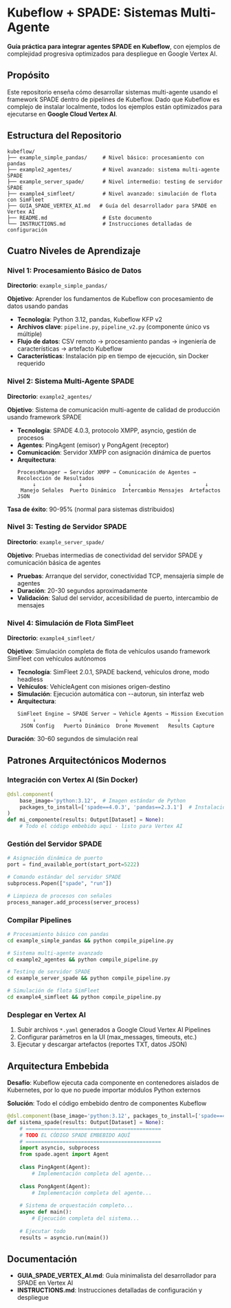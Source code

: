 # Kubeflow + SPADE: Sistemas Multi-Agente

**Guía práctica para integrar agentes SPADE en Kubeflow**, con ejemplos de complejidad progresiva optimizados para despliegue en Google Vertex AI.

## Propósito

Este repositorio enseña cómo desarrollar sistemas multi-agente usando el framework SPADE dentro de pipelines de Kubeflow. Dado que Kubeflow es complejo de instalar localmente, todos los ejemplos están optimizados para ejecutarse en **Google Cloud Vertex AI**.

## Estructura del Repositorio

```
kubeflow/
├── example_simple_pandas/     # Nivel básico: procesamiento con pandas
├── example2_agentes/          # Nivel avanzado: sistema multi-agente SPADE  
├── example_server_spade/      # Nivel intermedio: testing de servidor SPADE
├── example4_simfleet/         # Nivel avanzado: simulación de flota con SimFleet
├── GUIA_SPADE_VERTEX_AI.md   # Guía del desarrollador para SPADE en Vertex AI
├── README.md                  # Este documento
└── INSTRUCTIONS.md            # Instrucciones detalladas de configuración
```

## Cuatro Niveles de Aprendizaje

### Nivel 1: Procesamiento Básico de Datos
**Directorio**: `example_simple_pandas/`

**Objetivo**: Aprender los fundamentos de Kubeflow con procesamiento de datos usando pandas

- **Tecnología**: Python 3.12, pandas, Kubeflow KFP v2
- **Archivos clave**: `pipeline.py`, `pipeline_v2.py` (componente único vs múltiple)
- **Flujo de datos**: CSV remoto → procesamiento pandas → ingeniería de características → artefacto Kubeflow
- **Características**: Instalación pip en tiempo de ejecución, sin Docker requerido

### Nivel 2: Sistema Multi-Agente SPADE
**Directorio**: `example2_agentes/`

**Objetivo**: Sistema de comunicación multi-agente de calidad de producción usando framework SPADE

- **Tecnología**: SPADE 4.0.3, protocolo XMPP, asyncio, gestión de procesos
- **Agentes**: PingAgent (emisor) y PongAgent (receptor)
- **Comunicación**: Servidor XMPP con asignación dinámica de puertos
- **Arquitectura**:
  ```
  ProcessManager → Servidor XMPP → Comunicación de Agentes → Recolección de Resultados
       ↓              ↓               ↓                        ↓
   Manejo Señales  Puerto Dinámico  Intercambio Mensajes  Artefactos JSON
  ```

**Tasa de éxito**: 90-95% (normal para sistemas distribuidos)

### Nivel 3: Testing de Servidor SPADE
**Directorio**: `example_server_spade/`

**Objetivo**: Pruebas intermedias de conectividad del servidor SPADE y comunicación básica de agentes

- **Pruebas**: Arranque del servidor, conectividad TCP, mensajería simple de agentes
- **Duración**: 20-30 segundos aproximadamente
- **Validación**: Salud del servidor, accesibilidad de puerto, intercambio de mensajes

### Nivel 4: Simulación de Flota SimFleet
**Directorio**: `example4_simfleet/`

**Objetivo**: Simulación completa de flota de vehículos usando framework SimFleet con vehículos autónomos

- **Tecnología**: SimFleet 2.0.1, SPADE backend, vehículos drone, modo headless
- **Vehículos**: VehicleAgent con misiones origen-destino
- **Simulación**: Ejecución automática con --autorun, sin interfaz web
- **Arquitectura**:
  ```
  SimFleet Engine → SPADE Server → Vehicle Agents → Mission Execution
       ↓              ↓              ↓                ↓
   JSON Config   Puerto Dinámico  Drone Movement   Results Capture
  ```

**Duración**: 30-60 segundos de simulación real

## Patrones Arquitectónicos Modernos

### Integración con Vertex AI (Sin Docker)
```python
@dsl.component(
    base_image='python:3.12',  # Imagen estándar de Python
    packages_to_install=['spade==4.0.3', 'pandas==2.3.1']  # Instalación pip en tiempo de ejecución
)
def mi_componente(results: Output[Dataset] = None):
    # Todo el código embebido aquí - listo para Vertex AI
```

### Gestión del Servidor SPADE
```python
# Asignación dinámica de puerto
port = find_available_port(start_port=5222)

# Comando estándar del servidor SPADE  
subprocess.Popen(["spade", "run"])

# Limpieza de procesos con señales
process_manager.add_process(server_process)
```

### Compilar Pipelines
```bash
# Procesamiento básico con pandas
cd example_simple_pandas && python compile_pipeline.py

# Sistema multi-agente avanzado  
cd example2_agentes && python compile_pipeline.py

# Testing de servidor SPADE
cd example_server_spade && python compile_pipeline.py

# Simulación de flota SimFleet
cd example4_simfleet && python compile_pipeline.py
```

### Desplegar en Vertex AI
1. Subir archivos `*.yaml` generados a Google Cloud Vertex AI Pipelines
2. Configurar parámetros en la UI (max_messages, timeouts, etc.)
3. Ejecutar y descargar artefactos (reportes TXT, datos JSON)


## Arquitectura Embebida

**Desafío**: Kubeflow ejecuta cada componente en contenedores aislados de Kubernetes, por lo que no puede importar módulos Python externos

**Solución**: Todo el código embebido dentro de componentes Kubeflow

```python
@dsl.component(base_image='python:3.12', packages_to_install=['spade==4.0.3'])
def sistema_spade(results: Output[Dataset] = None):
    # ============================================
    # TODO EL CÓDIGO SPADE EMBEBIDO AQUÍ
    # ============================================
    import asyncio, subprocess
    from spade.agent import Agent
    
    class PingAgent(Agent):
        # Implementación completa del agente...
    
    class PongAgent(Agent):
        # Implementación completa del agente...
    
    # Sistema de orquestación completo...
    async def main():
        # Ejecución completa del sistema...
    
    # Ejecutar todo
    results = asyncio.run(main())
```

## Documentación

- **GUIA_SPADE_VERTEX_AI.md**: Guía minimalista del desarrollador para SPADE en Vertex AI
- **INSTRUCTIONS.md**: Instrucciones detalladas de configuración y despliegue


